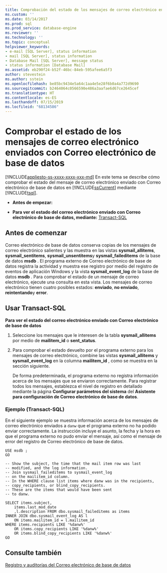 ```yaml
---
title: Comprobación del estado de los mensajes de correo electrónico enviados con Correo electrónico de base de datos | Microsoft Docs
ms.custom: ''
ms.date: 03/14/2017
ms.prod: sql
ms.prod_service: database-engine
ms.reviewer: ''
ms.technology: ''
ms.topic: conceptual
helpviewer_keywords:
- e-mail [SQL Server], status information
- mail [SQL Server], status information
- Database Mail [SQL Server], message status
- status information [Database Mail]
ms.assetid: eb290f24-b52f-46bc-84eb-595afee6a5f3
author: stevestein
ms.author: sstein
ms.openlocfilehash: be85bc9434e5a64c1aa4e5e28f6b0a4a772d9690
ms.sourcegitcommit: b2464064c0566590e486a3aafae6d67ce2645cef
ms.translationtype: HT
ms.contentlocale: es-ES
ms.lasthandoff: 07/15/2019
ms.locfileid: "68134586"
---
```

# <a name="check-the-status-of-e-mail-messages-sent-with-database-mail"></a>Comprobar el estado de los mensajes de correo electrónico enviados con Correo electrónico de base de datos
[!INCLUDE[appliesto-ss-xxxx-xxxx-xxx-md](../../includes/appliesto-ss-xxxx-xxxx-xxx-md.md)]
  En este tema se describe cómo comprobar el estado del mensaje de correo electrónico enviado con Correo electrónico de base de datos en [!INCLUDE[ssCurrent](../../includes/sscurrent-md.md)] mediante [!INCLUDE[tsql](../../includes/tsql-md.md)].  
  
-   **Antes de empezar:**  
  
-   **Para ver el estado del correo electrónico enviado con Correo electrónico de base de datos, mediante:**  [Transact-SQL](#TsqlProcedure)  
  
##  <a name="BeforeYouBegin"></a> Antes de comenzar  
 Correo electrónico de base de datos conserva copias de los mensajes de correo electrónico salientes y las muestra en las vistas **sysmail_allitems**, **sysmail_sentitems**, **sysmail_unsentitems**y **sysmail_faileditems** de la base de datos **msdb** . El programa externo de Correo electrónico de base de datos registra la actividad y muestra ese registro por medio del registro de eventos de aplicación Windows y la vista **sysmail_event_log** de la base de datos **msdb** . Para comprobar el estado de un mensaje de correo electrónico, ejecute una consulta en esta vista. Los mensajes de correo electrónico tienen cuatro posibles estados: **enviado**, **no enviado**, **reintentando**y **error**.  
  
##  <a name="TsqlProcedure"></a> Usar Transact-SQL  
 **Para ver el estado del correo electrónico enviado con Correo electrónico de base de datos**  
  
1.  Seleccione los mensajes que le interesen de la tabla **sysmail_allitems** por medio de **mailitem_id** o **sent_status**.  
  
2.  Para comprobar el estado devuelto por el programa externo para los mensajes de correo electrónico, combine las vistas **sysmail_allitems** y **sysmail_event_log** en la columna **mailitem_id** , como se muestra en la sección siguiente.  
  
     De forma predeterminada, el programa externo no registra información acerca de los mensajes que se enviaron correctamente. Para registrar todos los mensajes, establezca el nivel de registro en detallado mediante la página **Configurar parámetros del sistema** del **Asistente para configuración de Correo electrónico de base de datos**.  
  
###  <a name="TsqlExample"></a> Ejemplo (Transact-SQL)  
 En el siguiente ejemplo se muestra información acerca de los mensajes de correo electrónico enviados a `danw` que el programa externo no ha podido enviar correctamente. La instrucción incluye el asunto, la fecha y la hora en que el programa externo no pudo enviar el mensaje, así como el mensaje de error del registro de Correo electrónico de base de datos.  
  
```  
USE msdb ;  
GO  
  
-- Show the subject, the time that the mail item row was last  
-- modified, and the log information.  
-- Join sysmail_faileditems to sysmail_event_log   
-- on the mailitem_id column.  
-- In the WHERE clause list items where danw was in the recipients,  
-- copy_recipients, or blind_copy_recipients.  
-- These are the items that would have been sent  
-- to danw.  
  
SELECT items.subject,  
    items.last_mod_date  
    ,l.description FROM dbo.sysmail_faileditems as items  
INNER JOIN dbo.sysmail_event_log AS l  
    ON items.mailitem_id = l.mailitem_id  
WHERE items.recipients LIKE '%danw%'    
    OR items.copy_recipients LIKE '%danw%'   
    OR items.blind_copy_recipients LIKE '%danw%'  
GO  
```  
  
## <a name="see-also"></a>Consulte también  
 [Registro y auditorías del Correo electrónico de base de datos](../../relational-databases/database-mail/database-mail-log-and-audits.md)  
  
  
